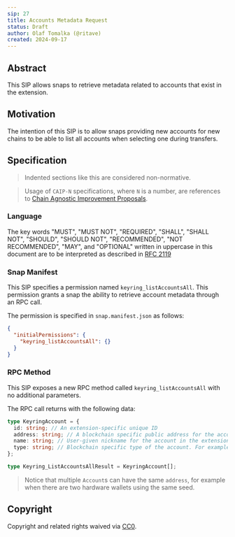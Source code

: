 ```yaml
---
sip: 27
title: Accounts Metadata Request
status: Draft
author: Olaf Tomalka (@ritave)
created: 2024-09-17
---
```


## Abstract

This SIP allows snaps to retrieve metadata related to accounts that exist in the extension.

## Motivation

The intention of this SIP is to allow snaps providing new accounts for new chains to be able to list all accounts when selecting one during transfers.

## Specification

> Indented sections like this are considered non-normative.

> Usage of `CAIP-N` specifications, where `N` is a number, are references to [Chain Agnostic Improvement Proposals](https://github.com/ChainAgnostic/CAIPs).

### Language

The key words "MUST", "MUST NOT", "REQUIRED", "SHALL", "SHALL NOT",
"SHOULD", "SHOULD NOT", "RECOMMENDED", "NOT RECOMMENDED", "MAY", and
"OPTIONAL" written in uppercase in this document are to be interpreted as described in [RFC 2119](https://www.ietf.org/rfc/rfc2119.txt)

### Snap Manifest

This SIP specifies a permission named `keyring_listAccountsAll`. This permission grants a snap the ability to retrieve account metadata through an RPC call.

The permission is specified in `snap.manifest.json` as follows:

```json
{
  "initialPermissions": {
    "keyring_listAccountsAll": {}
  }
}
```

### RPC Method

This SIP exposes a new RPC method called `keyring_listAccountsAll` with no additional parameters.

The RPC call returns with the following data:

```typescript
type KeyringAccount = {
  id: string; // An extension-specific unique ID
  address: string; // A blockchain specific public address for the account.
  name: string; // User-given nickname for the account in the extension
  type: string; // Blockchain specific type of the account. For example "eip155:erc4337"
};

type Keyring_ListAccountsAllResult = KeyringAccount[];
```

> Notice that multiple `Account`s can have the same `address`, for example when there are two hardware wallets using the same seed.

## Copyright

Copyright and related rights waived via [CC0](../LICENSE).

